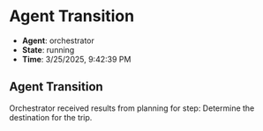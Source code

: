 # Agent Transition

- **Agent**: orchestrator
- **State**: running
- **Time**: 3/25/2025, 9:42:39 PM

## Agent Transition

Orchestrator received results from planning for step: Determine the destination for the trip.

